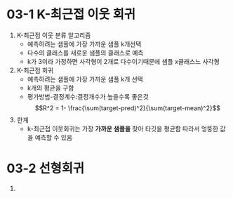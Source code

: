 # 03-1 K-최근접 이웃 회귀
1. K-최근접 이웃 분류 알고리즘
    - 예측하려는 샘플에 가장 가까운 샘플 k개선택
    - 다수의 클래스를 새로운 샘플의 클래스로 예측
    - k가 3이라 가정하면 사각형이 2개로 다수이기때문에 샘플 x클래스느 사각형
2. K-최근접 회귀
    - 예측하려는 샘플에 가장 가까운 샘플 k개 선택
    - k개의 평균을 구함
    - 평가방법-결정계수:결정개수가 높을수록 좋은것$$R^2 = 1- \frac{\sum(target-pred)^2}{\sum(target-mean)^2}$$
3. 한계
    - k-최근접 이웃회귀는 가장 **가까운 샘플을** 찾아 타깃을 평균함 따라서 엉뚱한 값을 예측할 수 있음
# 03-2 선형회귀
1. 